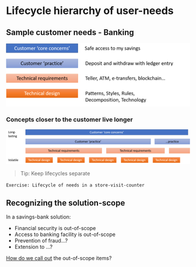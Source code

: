 # Lifecycle hierarchy of user-needs

## Sample customer needs - Banking

![bankingsample](images/hierarchy-customer-need.png "need hierarchy")

### Concepts closer to the customer live longer

![needslongevity](images/longevity-customer-need.png "need lifetimes")

> Tip: Keep lifecycles separate

`Exercise: Lifecycle of needs in a store-visit-counter`

## Recognizing the solution-scope

In a savings-bank solution:
- Financial security is out-of-scope
- Access to banking facility is out-of-scope
- Prevention of fraud...?
- Extension to ...?

[How do we call out](modeling-business-flows.md) the out-of-scope items?
